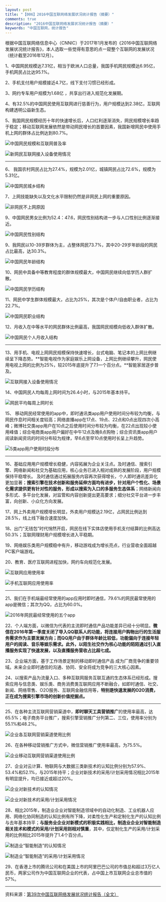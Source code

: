 ```yaml
---
layout: post
title: "【006】2016中国互联网络发展状况统计报告（摘要）"
comments: true
description: "2016中国互联网络发展状况统计报告（摘要）"
keywords: "中国互联网，统计报告"
---
```



根据中国互联网络信息中心（CNNIC）于2017年1月发布的《2016中国互联网络发展状况统计报告》，本人选取一些觉得有意思的点一窥整个互联网的发展状况（统计截至2016年12月）。


1、中国网民规模达7.31亿，相当于欧洲人口总量，我国手机网民规模达6.95亿，手机网民占比达95.1%。 

2、手机支付用户规模接近4.7亿，线下支付习惯已经形成。

3、网约专车用户规模为1.68亿 ，共享出行进入规范化发展期。

4、有32.5%的中国网民使用互联网进行慈善行为，用户规模达到2.38亿，互联网构建透明公益新生态。

5、我国网民规模经历十年的快速增长后，人口红利逐渐消失，网民规模增长率趋于稳定；移动互联网发展依然是带动网民增长的首要因素，我国新增网民中使用手机上网的群体占比例达到80.7%。

![中国网民规模和互联网普及率](http://img.blog.csdn.net/20170506214830287?watermark/2/text/aHR0cDovL2Jsb2cuY3Nkbi5uZXQvYWNlbGl0/font/5a6L5L2T/fontsize/400/fill/I0JBQkFCMA==/dissolve/70/gravity/SouthEast)

![新网民互联网接入设备使用情况](http://img.blog.csdn.net/20170506215227969?watermark/2/text/aHR0cDovL2Jsb2cuY3Nkbi5uZXQvYWNlbGl0/font/5a6L5L2T/fontsize/400/fill/I0JBQkFCMA==/dissolve/70/gravity/SouthEast)

----
6、 我国农村网民占比为27.4%，规模为2.01亿，城镇网民占比72.6%，规模为5.31亿。

![中国网民城乡结构](http://img.blog.csdn.net/20170506215506905?watermark/2/text/aHR0cDovL2Jsb2cuY3Nkbi5uZXQvYWNlbGl0/font/5a6L5L2T/fontsize/400/fill/I0JBQkFCMA==/dissolve/70/gravity/SouthEast)

7、上网技能缺失以及文化水平限制仍然是非网民上网的重要原因。

![非网民不上网原因](http://img.blog.csdn.net/20170506215657127?watermark/2/text/aHR0cDovL2Jsb2cuY3Nkbi5uZXQvYWNlbGl0/font/5a6L5L2T/fontsize/400/fill/I0JBQkFCMA==/dissolve/70/gravity/SouthEast)

9、中国网民男女比例为52.4：47.6，网民性别结构进一步与人口性别比例逐渐接近。

![中国网民性别结构](http://img.blog.csdn.net/20170506215909677?watermark/2/text/aHR0cDovL2Jsb2cuY3Nkbi5uZXQvYWNlbGl0/font/5a6L5L2T/fontsize/400/fill/I0JBQkFCMA==/dissolve/70/gravity/SouthEast)

9、我网民以10-39岁群体为主，占整体网民73.7%，其中20-29岁年龄段的网民占比最高，达30.3%。

![中国网民年龄结构](http://img.blog.csdn.net/20170506220204020?watermark/2/text/aHR0cDovL2Jsb2cuY3Nkbi5uZXQvYWNlbGl0/font/5a6L5L2T/fontsize/400/fill/I0JBQkFCMA==/dissolve/70/gravity/SouthEast)

10、网民中具备中等教育程度的群体规模最大，中国网民继续向低学历人群扩散。

![中国网民学历结构](http://img.blog.csdn.net/20170506220326302?watermark/2/text/aHR0cDovL2Jsb2cuY3Nkbi5uZXQvYWNlbGl0/font/5a6L5L2T/fontsize/400/fill/I0JBQkFCMA==/dissolve/70/gravity/SouthEast)

11、网民中学生群体规模最大，占比为25%，其次是个体户/自由职业者，占比为22.7%。

![中国网民职业结构](http://img.blog.csdn.net/20170506220444834?watermark/2/text/aHR0cDovL2Jsb2cuY3Nkbi5uZXQvYWNlbGl0/font/5a6L5L2T/fontsize/400/fill/I0JBQkFCMA==/dissolve/70/gravity/SouthEast)

12、月收入在中等水平的网民群体比例最高，我国网民规模向低收入群体扩散。

![中国网民个人月收入结构](http://img.blog.csdn.net/20170506220552492?watermark/2/text/aHR0cDovL2Jsb2cuY3Nkbi5uZXQvYWNlbGl0/font/5a6L5L2T/fontsize/400/fill/I0JBQkFCMA==/dissolve/70/gravity/SouthEast)

----
13、用手机、电视上网网民规模保持快速增长，台式电脑、笔记本的上网比例继续呈下降态势。**智能电视作为家庭娱乐上网设备，上网比例继续攀升，网民使用电视上网的比例为25%，较2015年底提升了7.1一个百分点。**智能家居逐步普及。

![互联网接入设备使用情况](http://img.blog.csdn.net/20170506221107666?watermark/2/text/aHR0cDovL2Jsb2cuY3Nkbi5uZXQvYWNlbGl0/font/5a6L5L2T/fontsize/400/fill/I0JBQkFCMA==/dissolve/70/gravity/SouthEast)

14、中国网民人均每周上网时间为26.4小时，与2015年基本持平。

![网民平均每周上网时长](http://img.blog.csdn.net/20170506221256555?watermark/2/text/aHR0cDovL2Jsb2cuY3Nkbi5uZXQvYWNlbGl0/font/5a6L5L2T/fontsize/400/fill/I0JBQkFCMA==/dissolve/70/gravity/SouthEast)

15、 移动网民经常使用的app中，即时通讯类app用户使用时间分布较为均衡，与网民作息时间相关度较高；网络直播app在17点、19点、22点和0点出现四次小高峰；微博社交类app用户在10点之后使用时间分布较为均衡，在22点出现较小使用峰值；综合电商类app用户偏好在中午12点及晚8点购物；综合资讯类app用户阅读新闻资讯的时间分布较为规律，早6点至早10点使用时长呈上升趋势。

![5类app用户使用时段分布](http://img.blog.csdn.net/20170506221743653?watermark/2/text/aHR0cDovL2Jsb2cuY3Nkbi5uZXQvYWNlbGl0/font/5a6L5L2T/fontsize/400/fill/I0JBQkFCMA==/dissolve/70/gravity/SouthEast)

----

16、基础应用用户规模增长稳健，内容拓展为企业关注点。及时通信、搜索引擎、网络新闻和社交为基础应用，核心业务已进入相对成熟的发展阶段，用户规模保持平稳增长。
及时通信通过拓展服务内容再次获得增长，个人即时通讯差异化更加显著；**搜索引擎在技术创新和服务延伸方面均有进步，针对用户个性化、场景化需求提供更有针对性的服务，形成以搜索为入口的多服务生态体系**；网络新闻向多形式、多平台化发展，对监管和内容创新提出更高要求；细分社交平台进一步丰富，向创新、小众化方向发展。


17、网上外卖用户规模增长明显，外卖用户规模达2.19亿，占网民比例达到28.5%，线上线下融合速度加快。

18、出门“无钱包”时代悄然开启，网民在线下实体店使用手机支付结算的比例高达50.3%；互联网理财用户规模增长进入平稳期。

19、网络娱乐类用户规模稳中有升，移动游戏成为增长亮点，行业营收全面超越PC客户端游戏。

20、教育、医疗互联网进程加快，网约车向规范化发展。

![互联网应用使用率](http://img.blog.csdn.net/20170506222831219?watermark/2/text/aHR0cDovL2Jsb2cuY3Nkbi5uZXQvYWNlbGl0/font/5a6L5L2T/fontsize/400/fill/I0JBQkFCMA==/dissolve/70/gravity/SouthEast)

![手机互联网应用使用率](http://img.blog.csdn.net/20170506222958940?watermark/2/text/aHR0cDovL2Jsb2cuY3Nkbi5uZXQvYWNlbGl0/font/5a6L5L2T/fontsize/400/fill/I0JBQkFCMA==/dissolve/70/gravity/SouthEast)


----

21、我们在手机端最经常使用的app应用时即时通信，79.6%的网民最常使用的app是微信；其次为QQ，占比为60.0%。

![2016年网民最经常使用的五个app](http://img.blog.csdn.net/20170506223430631?watermark/2/text/aHR0cDovL2Jsb2cuY3Nkbi5uZXQvYWNlbGl0/font/5a6L5L2T/fontsize/400/fill/I0JBQkFCMA==/dissolve/70/gravity/SouthEast)

22、个人端方面，以微信为代表的主流即时通信产品功能差异已经十分明显。**微信在2016年第一季度关闭了导入QQ联系人的功能，将连接用户购物出行的生活服务需求作为主要发展方向；而QQ用户由于群体年龄比较低，功能偏向于连接年轻用户的阅读、音乐等娱乐需求。此外，以陌生社交作为核心功能的陌陌通过引入直播服务实现了快速发展，以及直播服务营收占比超七成。**

23、企业端方面，基于工作场景定制的移动即时通信产品 成为厂商竞争的重要领域。未来企业即时通信的沟通、协同、安全将成为竞争的三大核心因素。

24、以搜索产品为流量入口、多种互联网服务互联互通的生态体系已经形成。搜索应用与信息类、娱乐类、商务消费类互联网应用不断融合，如即时通信、社交、新闻、网络零售、O2O服务、互联网金融信用等，**特别是快速发展的O2O消费，正在成为搜索引擎市场的创新价值挖掘点。**

----


25、在各种主流互联网营销渠道中，**即时聊天工具营销推广**的使用率最高，达65.5%；电子商务平台推广，搜索引擎营销推广分列第二、三位，使用率分别为55.1%和48.2%。

![企业各互联网营销渠道使用比例](http://img.blog.csdn.net/20170506213121734?watermark/2/text/aHR0cDovL2Jsb2cuY3Nkbi5uZXQvYWNlbGl0/font/5a6L5L2T/fontsize/400/fill/I0JBQkFCMA==/dissolve/70/gravity/SouthEast)


26、在各种移动营销推广方式中，微信营销推广使用率最高，为75.5%。

![企业移动互联网营销渠道使用比例](http://img.blog.csdn.net/20170506213355163?watermark/2/text/aHR0cDovL2Jsb2cuY3Nkbi5uZXQvYWNlbGl0/font/5a6L5L2T/fontsize/400/fill/I0JBQkFCMA==/dissolve/70/gravity/SouthEast)

27、企业对云计算、物联网与大数据三类新技术的认知比例分别为57.9%、53.4%和52.1%，与2015年持平；企业对新技术的采用/计划采用情况相比2015年有明显提升，均已接近或超过20%。

![企业对新技术的认知情况](http://img.blog.csdn.net/20170506213548270?watermark/2/text/aHR0cDovL2Jsb2cuY3Nkbi5uZXQvYWNlbGl0/font/5a6L5L2T/fontsize/400/fill/I0JBQkFCMA==/dissolve/70/gravity/SouthEast)

![企业对新技术的采用/计划采用情况](http://img.blog.csdn.net/20170506213716522?watermark/2/text/aHR0cDovL2Jsb2cuY3Nkbi5uZXQvYWNlbGl0/font/5a6L5L2T/fontsize/400/fill/I0JBQkFCMA==/dissolve/70/gravity/SouthEast)

28、相比2015年，制造业企业对智能制造领域中的自动化制造、工业机器人应用、网络化协同制造的认知比例有所下降，对柔性化生产和定制化生产的认知比例与去年基本持平；**与服务业企业对新模式的积极实践相比，制造业企业对智能制造相关技术和模式的采用/计划采用则相对慎重**，其中，仅定制化生产的采用/计划采用的比例相比2015年提升了1.4个百分点。

![制造业“智能制造”的认知情况](http://img.blog.csdn.net/20170506214035166?watermark/2/text/aHR0cDovL2Jsb2cuY3Nkbi5uZXQvYWNlbGl0/font/5a6L5L2T/fontsize/400/fill/I0JBQkFCMA==/dissolve/70/gravity/SouthEast)

![制造业“智能制造”的采用/计划采用情况](http://img.blog.csdn.net/20170506214252589?watermark/2/text/aHR0cDovL2Jsb2cuY3Nkbi5uZXQvYWNlbGl0/font/5a6L5L2T/fontsize/400/fill/I0JBQkFCMA==/dissolve/70/gravity/SouthEast)

29、在香港上市的腾讯公司和在美国上市的阿里巴巴公司的市值总和超过3万亿人民币，两家公司作为中国互联网企业的代表，占中国上市互联网企业总市值的57%。

----


资料来源：[第39次中国互联网络发展状况统计报告（全文）](http://www.cac.gov.cn/2017-01/22/c_1120352022.htm)
